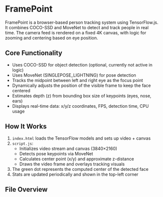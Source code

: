 # FramePoint

FramePoint is a browser-based person tracking system using TensorFlow.js. It combines COCO-SSD and MoveNet to detect and track people in real time. The camera feed is rendered on a fixed 4K canvas, with logic for zooming and centering based on eye position.

## Core Functionality

- Uses COCO-SSD for object detection (optional, currently not active in logic)
- Uses MoveNet (SINGLEPOSE_LIGHTNING) for pose detection
- Tracks the midpoint between left and right eye as the focus point
- Dynamically adjusts the position of the visible frame to keep the face centered
- Estimates depth (z) from bounding box size of keypoints (eyes, nose, ears)
- Displays real-time data: x/y/z coordinates, FPS, detection time, CPU usage

## How It Works

1. `index.html` loads the TensorFlow models and sets up video + canvas
2. `script.js`:
   - Initializes video stream and canvas (3840×2160)
   - Detects pose keypoints via MoveNet
   - Calculates center point (x/y) and approximate z-distance
   - Draws the video frame and overlays tracking visuals
3. The green dot represents the computed center of the detected face
4. Stats are updated periodically and shown in the top-left corner

## File Overview

